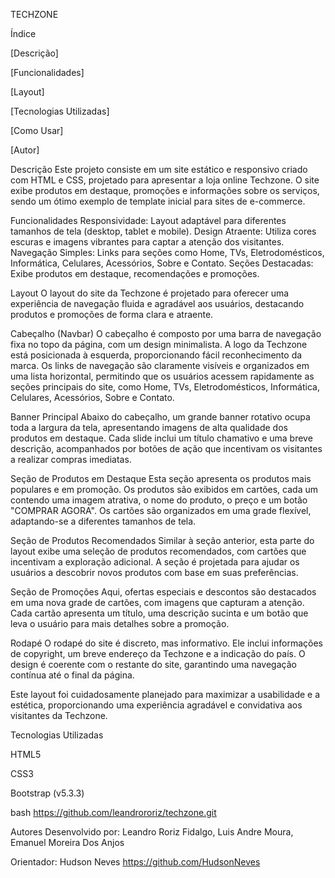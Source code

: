 TECHZONE

Índice

[Descrição]

[Funcionalidades]

[Layout]

[Tecnologias Utilizadas]

[Como Usar]

[Autor]

Descrição
Este projeto consiste em um site estático e responsivo criado com HTML e CSS, projetado para apresentar a loja online Techzone. O site exibe produtos em destaque, promoções e informações sobre os serviços, sendo um ótimo exemplo de template inicial para sites de e-commerce.

Funcionalidades
Responsividade: Layout adaptável para diferentes tamanhos de tela (desktop, tablet e mobile).
Design Atraente: Utiliza cores escuras e imagens vibrantes para captar a atenção dos visitantes.
Navegação Simples: Links para seções como Home, TVs, Eletrodomésticos, Informática, Celulares, Acessórios, Sobre e Contato.
Seções Destacadas: Exibe produtos em destaque, recomendações e promoções.

Layout
O layout do site da Techzone é projetado para oferecer uma experiência de navegação fluida e agradável aos usuários, destacando produtos e promoções de forma clara e atraente.

Cabeçalho (Navbar)
O cabeçalho é composto por uma barra de navegação fixa no topo da página, com um design minimalista. A logo da Techzone está posicionada à esquerda, proporcionando fácil reconhecimento da marca. Os links de navegação são claramente visíveis e organizados em uma lista horizontal, permitindo que os usuários acessem rapidamente as seções principais do site, como Home, TVs, Eletrodomésticos, Informática, Celulares, Acessórios, Sobre e Contato.

Banner Principal
Abaixo do cabeçalho, um grande banner rotativo ocupa toda a largura da tela, apresentando imagens de alta qualidade dos produtos em destaque. Cada slide inclui um título chamativo e uma breve descrição, acompanhados por botões de ação que incentivam os visitantes a realizar compras imediatas.

Seção de Produtos em Destaque
Esta seção apresenta os produtos mais populares e em promoção. Os produtos são exibidos em cartões, cada um contendo uma imagem atrativa, o nome do produto, o preço e um botão "COMPRAR AGORA". Os cartões são organizados em uma grade flexível, adaptando-se a diferentes tamanhos de tela.

Seção de Produtos Recomendados
Similar à seção anterior, esta parte do layout exibe uma seleção de produtos recomendados, com cartões que incentivam a exploração adicional. A seção é projetada para ajudar os usuários a descobrir novos produtos com base em suas preferências.

Seção de Promoções
Aqui, ofertas especiais e descontos são destacados em uma nova grade de cartões, com imagens que capturam a atenção. Cada cartão apresenta um título, uma descrição sucinta e um botão que leva o usuário para mais detalhes sobre a promoção.

Rodapé
O rodapé do site é discreto, mas informativo. Ele inclui informações de copyright, um breve endereço da Techzone e a indicação do país. O design é coerente com o restante do site, garantindo uma navegação contínua até o final da página.

Este layout foi cuidadosamente planejado para maximizar a usabilidade e a estética, proporcionando uma experiência agradável e convidativa aos visitantes da Techzone.

Tecnologias Utilizadas

HTML5

CSS3

Bootstrap (v5.3.3)

bash https://github.com/leandrororiz/techzone.git

Autores Desenvolvido por: Leandro Roriz Fidalgo, Luis Andre Moura, Emanuel Moreira Dos Anjos

Orientador: Hudson Neves https://github.com/HudsonNeves
